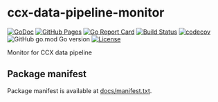 # ccx-data-pipeline-monitor
[![GoDoc](https://godoc.org/github.com/RedHatInsights/ccx-data-pipeline-monitor?status.svg)](https://godoc.org/github.com/RedHatInsights/ccx-data-pipeline-monitor)
[![GitHub Pages](https://img.shields.io/badge/%20-GitHub%20Pages-informational)](https://redhatinsights.github.io/ccx-data-pipeline-monitor/)
[![Go Report Card](https://goreportcard.com/badge/github.com/RedHatInsights/ccx-data-pipeline-monitor)](https://goreportcard.com/report/github.com/RedHatInsights/ccx-data-pipeline-monitor)
[![Build Status](https://travis-ci.org/RedHatInsights/ccx-data-pipeline-monitor.svg?branch=master)](https://travis-ci.org/RedHatInsights/ccx-data-pipeline-monitor)
[![codecov](https://codecov.io/gh/RedHatInsights/ccx-data-pipeline-monitor/branch/master/graph/badge.svg)](https://codecov.io/gh/RedHatInsights/ccx-data-pipeline-monitor)
![GitHub go.mod Go version](https://img.shields.io/github/go-mod/go-version/RedHatInsights/ccx-data-pipeline-monitor)
[![License](https://img.shields.io/badge/license-Apache-blue)](https://github.com/RedHatInsights/ccx-data-pipeline-monitor/blob/master/LICENSE)

Monitor for CCX data pipeline

## Package manifest

Package manifest is available at [docs/manifest.txt](docs/manifest.txt).
